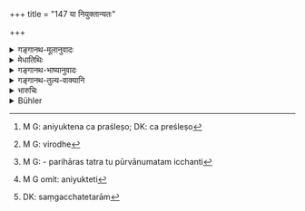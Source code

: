 +++
title = "147 या नियुक्तान्यतः"

+++

<details><summary>गङ्गानथ-मूलानुवादः</summary>

If a woman, without being ‘authorised,’ bears a son either to her broth er-in-law or to some other person, that son they declare to be ‘lust-born,’ ‘incapable of inheritance’ and‘born in vain.’—(147)
</details>

<details><summary>मेधातिथिः</summary>

[^४१९]:
     M G DK (1: 1396): vṛthotpannaṃ

अनियुक्तेति प्रश्लेषो[^४२०] द्रष्टव्यः । पूर्वोक्तेन च विरोधो[^४२१] यतस् तथा सत्य् अनर्थक इति चेद् उक्तः पौनरुक्त्यपरिहारस् तत्र तत्र । पूर्वे तु न तम् इच्छन्ति[^४२२] । ततश् चेयं व्याख्या । नियुक्तायाम् अपि जातः पैतृकं रिक्थं नार्हति । **कामजम्** इति । यत् तु उत्तर उच्यते, यद्य् अपि नियोगात् प्रवर्तते न कामात् तथापि तत्र कामो ऽवश्यभावी, अत उच्यते- **तं कामजम्** इति । **मिथ्योत्पन्नं** यदर्थम् उत्पादितस् तत् कार्यानर्हत्वाद् एवम् उच्यते । एवं च पूर्वोक्तस्य भागार्हत्वस्य प्रतिषेधो ऽयम् अतश् च विकल्पितम् । **अनियुक्तेति**[^४२३] पाठे पुनः पाठान् न संगच्छेतेतराम्[^४२४] इत्य् उपाध्यायः ॥ ९.१४७ ॥


[^४२४]:
     DK: saṃgacchatetarām


[^४२३]:
     M G omit: aniyukteti


[^४२२]:
     M G: - parihāras tatra tu pūrvānumatam icchanti


[^४२१]:
     M G: virodhe


[^४२०]:
     M G: aniyuktena ca praśleṣo; DK: ca preśleṣo
</details>

<details><summary>गङ्गानथ-भाष्यानुवादः</summary>

Before ‘*niyuktā*,’ there should be an ‘*a*’ (coalescing with the ‘*ā*’
in ‘*yā*’); for otherwise (if the word meant ‘authorised’) the present
verse would be contrary to what has gone in the preceding verse. It
might be argued that with ‘*aniyuktā*,’^(‘)not authorised,’ this would
be a needless repetition of what has gone before. But such superfluity
can be, and has been, explained.

The older writers however do not accept the reading ‘*aniyuktā*,’ ‘not
authorised.’ And according to them the text is to be explained as
meaning that ‘the son born of the *authorised* woman also is not
entitled to the paternal property.’

‘*Last-born*,’— even when the man acts under ‘authority,’ there is
always a certain amount of ‘*lust*’ involved, hence the child is called
‘lust-born.’

‘*Born in vain*;’—this means that he is incapable of accomplishing the
purpose for which he was begotten.

This verse turns out (according to the older writers) to be a denial of
the title to inheritance declared before (in 147); and hence an option
has been accepted in this case,

Our revered teacher however declares that if we read ‘*aniyuktā*,’ ‘not
authorised,’ the two texts become reconciled.—(147)
</details>

<details><summary>गङ्गानथ-तुल्य-वाक्यानि</summary>

**(verses 9.145-148)  
**

See Comparative notes for [Verse
9.145].
</details>

<details><summary>भारुचिः</summary>

विधिजातापत्यस्तुतिर् इयम्, अविधिजातापत्यनिन्दया, पितृधनांशप्राप्त्यर्थम् । अन्यस् त्व् आह- यद् उक्तं "देवराद् वा सपिण्डाद् वा" नियुक्तासुतो रिक्थभाग् इति [तस्या]यं प्रतिषेधः । उक्तनिषिद्धत्वाच् च विकल्पेन रिक्थभाक्त्वं विज्ञेयम् । गुणोपेक्षया चान्यतरम् अध्यवसितव्यम् ॥ ९.१४७ ॥
</details>

<details><summary>Bühler</summary>

147	If a woman (duly) appointed bears a son to her brother-in-law or to another (Sapinda), that (son, if he is) begotten through desire, they declare (to be) incapable of inheriting and to be produced in vain.
</details>
